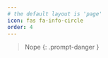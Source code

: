 ```yaml
---
# the default layout is 'page'
icon: fas fa-info-circle
order: 4
---
```


> Nope
{: .prompt-danger }
